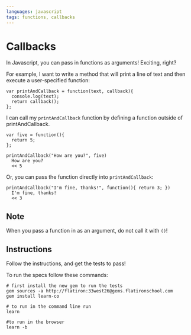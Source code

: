 ```yaml
---
languages: javascript
tags: functions, callbacks
---
```


# Callbacks

In Javascript, you can pass in functions as arguments! Exciting, right?

For example, I want to write a method that will print a line of text and then execute a user-specified function:

```
var printAndCallback = function(text, callback){
  console.log(text);
  return callback();
};
```

I can call my `printAndCallback` function by defining a function outside of printAndCallback.

```
var five = function(){
  return 5;
};

printAndCallback("How are you?", five)
  How are you?
  << 5
```

Or, you can pass the function directly into `printAndCallback`:

```
printAndCallback("I'm fine, thanks!", function(){ return 3; })
  I'm fine, thanks!
  << 3
```

## Note

When you pass a function in as an argument, do not call it with `()`!

## Instructions

Follow the instructions, and get the tests to pass!

To run the specs follow these commands:
```shell
# first install the new gem to run the tests
gem sources -a http://flatiron:33west26@gems.flatironschool.com
gem install learn-co

# to run in the command line run
learn

#to run in the browser
learn -b
```
